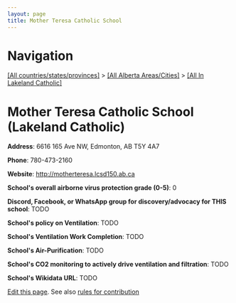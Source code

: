 ```yaml
---
layout: page
title: Mother Teresa Catholic School
---
```

# Navigation

[[All countries/states/provinces]](../../..) > [[All Alberta Areas/Cities]](../..) > [[All In Lakeland Catholic]](..)

# Mother Teresa Catholic School (Lakeland Catholic)

**Address**: 6616 165 Ave NW, Edmonton, AB T5Y 4A7

**Phone**: 780-473-2160

**Website**: <http://motherteresa.lcsd150.ab.ca>

**School's overall airborne virus protection grade (0-5)**: 0

**Discord, Facebook, or WhatsApp group for discovery/advocacy for THIS school**: TODO

**School's policy on Ventilation**: TODO

**School's Ventilation Work Completion**: TODO

**School's Air-Purification**: TODO

**School's CO2 monitoring to actively drive ventilation and filtration**: TODO

**School's Wikidata URL**: TODO


[Edit this page](https://github.com/ventilate-schools/AB/edit/main/./Lakeland_Catholic/Mother_Teresa_Catholic_School.md). See also [rules for contribution](../../../contribution-rules/)